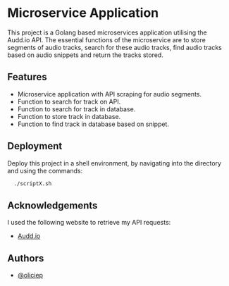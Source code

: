 # Microservice Application

This project is a Golang based microservices application utilising the Audd.io API. The essential functions of the microservice are to store segments of audio tracks, search for these audio tracks, find audio tracks based on audio snippets and return the tracks stored.


## Features

- Microservice application with API scraping for audio segments.
- Function to search for track on API.
- Function to search for track in database.
- Function to store track in database.
- Function to find track in database based on snippet.

## Deployment
Deploy this project in a shell environment, by navigating into the directory and using the commands:
```bash
  ./scriptX.sh
```

## Acknowledgements
I used the following website to retrieve my API requests:
 - [Audd.io](https://audd.io/)


## Authors

- [@oliciep](https://www.github.com/oliciep)

